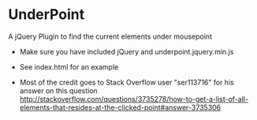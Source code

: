 UnderPoint
==========

A jQuery Plugin to find the current elements under mousepoint

- Make sure you have included jQuery and underpoint.jquery.min.js
- See index.html for an example

- Most of the credit goes to Stack Overflow user "ser113716" for his answer on this question http://stackoverflow.com/questions/3735278/how-to-get-a-list-of-all-elements-that-resides-at-the-clicked-point#answer-3735306
